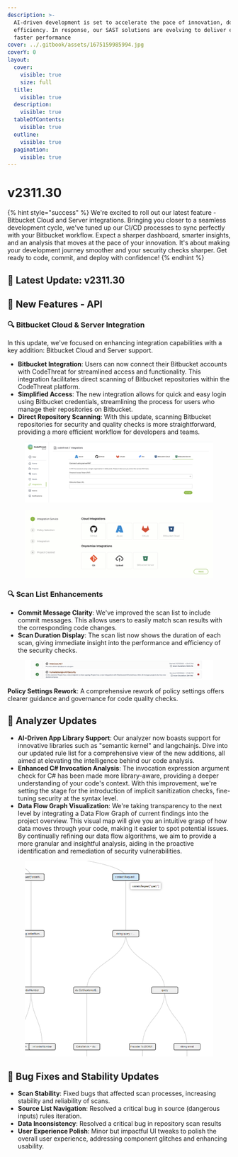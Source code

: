 ```yaml
---
description: >-
  AI-driven development is set to accelerate the pace of innovation, doubling
  efficiency. In response, our SAST solutions are evolving to deliver even
  faster performance
cover: ../.gitbook/assets/1675159985994.jpg
coverY: 0
layout:
  cover:
    visible: true
    size: full
  title:
    visible: true
  description:
    visible: true
  tableOfContents:
    visible: true
  outline:
    visible: true
  pagination:
    visible: true
---
```


# v2311.30

{% hint style="success" %}
We're excited to roll out our latest feature - Bitbucket Cloud and Server integrations. Bringing you closer to a seamless development cycle, we've tuned up our CI/CD processes to sync perfectly with your Bitbucket workflow. Expect a sharper dashboard, smarter insights, and an analysis that moves at the pace of your innovation. It's about making your development journey smoother and your security checks sharper. Get ready to code, commit, and deploy with confidence!
{% endhint %}

## 🌟 **Latest Update: v2311.30**

## 🚀 **New Features - API**

### 🔍  **Bitbucket Cloud & Server Integration**

In this update, we've focused on enhancing integration capabilities with a key addition: Bitbucket Cloud and Server support.

* **Bitbucket Integration**: Users can now connect their Bitbucket accounts with CodeThreat for streamlined access and functionality. This integration facilitates direct scanning of Bitbucket repositories within the CodeThreat platform.
* **Simplified Access**: The new integration allows for quick and easy login using Bitbucket credentials, streamlining the process for users who manage their repositories on Bitbucket.
* **Direct Repository Scanning**: With this update, scanning Bitbucket repositories for security and quality checks is more straightforward, providing a more efficient workflow for developers and teams.

<figure><img src="../.gitbook/assets/image (36).png" alt=""><figcaption></figcaption></figure>

<figure><img src="../.gitbook/assets/image (5) (1) (1) (1).png" alt=""><figcaption></figcaption></figure>

### 🔍  Scan List Enhancements

* **Commit Message Clarity**: We've improved the scan list to include commit messages. This allows users to easily match scan results with the corresponding code changes.
* **Scan Duration Display**: The scan list now shows the duration of each scan, giving immediate insight into the performance and efficiency of the security checks.

<figure><img src="../.gitbook/assets/image (6) (1) (1) (1).png" alt=""><figcaption></figcaption></figure>

**Policy Settings Rework**: A comprehensive rework of policy settings offers clearer guidance and governance for code quality checks.

##

## 🚀 Analyzer Updates

* **AI-Driven App Library Support**: Our analyzer now boasts support for innovative libraries such as "semantic kernel" and langchainjs. Dive into our updated rule list for a comprehensive view of the new additions, all aimed at elevating the intelligence behind our code analysis.
* **Enhanced C# Invocation Analysis**: The invocation expression argument check for C# has been made more library-aware, providing a deeper understanding of your code's context. With this improvement, we're setting the stage for the introduction of implicit sanitization checks, fine-tuning security at the syntax level.
* **Data Flow Graph Visualization**: We're taking transparency to the next level by integrating a Data Flow Graph of current findings into the project overview. This visual map will give you an intuitive grasp of how data moves through your code, making it easier to spot potential issues. By continually refining our data flow algorithms, we aim to provide a more granular and insightful analysis, aiding in the proactive identification and remediation of security vulnerabilities.

<figure><img src="../.gitbook/assets/image (7) (1) (1) (1).png" alt=""><figcaption></figcaption></figure>

##

## 🐛 **Bug Fixes and Stability Updates**

* **Scan Stability**: Fixed bugs that affected scan processes, increasing stability and reliability of scans.
* **Source List Navigation**: Resolved a critical bug in source (dangerous inputs) rules iteration.
* **Data Inconsistency**: Resolved a critical bug in repository scan results
* **User Experience Polish**: Minor but impactful UI tweaks to polish the overall user experience, addressing component glitches and enhancing usability.
